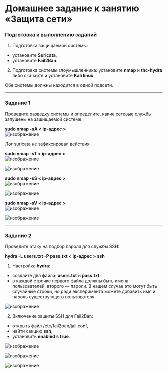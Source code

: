 # Домашнее задание к занятию «Защита сети»

### Подготовка к выполнению заданий

1. Подготовка защищаемой системы:

- установите **Suricata**,
- установите **Fail2Ban**.

2. Подготовка системы злоумышленника: установите **nmap** и **thc-hydra** либо скачайте и установите **Kali linux**.

Обе системы должны находится в одной подсети.

------

### Задание 1

Проведите разведку системы и определите, какие сетевые службы запущены на защищаемой системе:

**sudo nmap -sA < ip-адрес >**  
![изображение](https://github.com/user-attachments/assets/f05eb030-2fa1-4f9a-a540-934c504d63d0)

Лог suricata не зафиксировал действия

**sudo nmap -sT < ip-адрес >**  
![изображение](https://github.com/user-attachments/assets/f52b9d65-64f0-447c-b15e-0f8e30ddf3a5)

![изображение](https://github.com/user-attachments/assets/38903214-8c1e-4148-9684-02b77d1aa44b)

**sudo nmap -sS < ip-адрес >**  
![изображение](https://github.com/user-attachments/assets/d1c8e36c-dc14-480b-8c5f-808e8ff4572c)

![изображение](https://github.com/user-attachments/assets/ae500564-e664-48c2-ad1c-f925aa4a4434)

**sudo nmap -sV < ip-адрес >**  
![изображение](https://github.com/user-attachments/assets/8dac8af1-8453-400e-b8fe-63eb6512383c)

![изображение](https://github.com/user-attachments/assets/fb39dea9-2e81-4090-9edb-4a3c50a74b14)

------

### Задание 2

Проведите атаку на подбор пароля для службы SSH:

**hydra -L users.txt -P pass.txt < ip-адрес > ssh**

1. Настройка **hydra**: 
 
 - создайте два файла: **users.txt** и **pass.txt**;
 - в каждой строчке первого файла должны быть имена пользователей, второго — пароли. В нашем случае это могут быть случайные строки, но ради эксперимента можете добавить имя и пароль существующего пользователя.

![изображение](https://github.com/user-attachments/assets/1fd80623-43e0-401b-822a-b3e01fba4261)

2. Включение защиты SSH для Fail2Ban:

-  открыть файл /etc/fail2ban/jail.conf,
-  найти секцию **ssh**,
-  установить **enabled**  в **true**.

![изображение](https://github.com/user-attachments/assets/9385b2e2-caca-4403-9af0-95ab4fe14ea1)

![изображение](https://github.com/user-attachments/assets/5656a7ea-2ca1-4d3b-8015-38a132aff6a4)

![изображение](https://github.com/user-attachments/assets/7e59273e-bec1-4d8e-919c-e460b97aae07)

